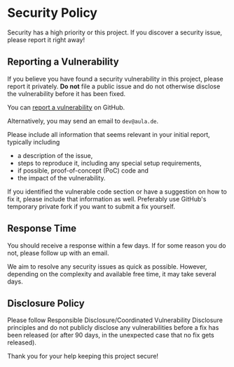 Security Policy
===============

Security has a high priority or this project. If you discover a security issue,
please report it right away!

Reporting a Vulnerability
-------------------------

If you believe you have found a security vulnerability in this project, please
report it privately. **Do not** file a public issue and do not otherwise
disclose the vulnerability before it has been fixed.

You can [report a vulnerability](https://github.com/aula-app/aula-backend/security/advisories/new)
on GitHub.

Alternatively, you may send an email to `dev@aula.de`. <!-- @TODO: nikola - in future, include PGP key -->

Please include all information that seems relevant in your initial report,
typically including
* a description of the issue,
* steps to reproduce it, including any special setup requirements,
* if possible, proof-of-concept (PoC) code and
* the impact of the vulnerability.

If you identified the vulnerable code section or have a suggestion on how to
fix it, please include that information as well. Preferably use GitHub's
temporary private fork if you want to submit a fix yourself.

Response Time
-------------

You should receive a response within a few days. If for some reason you do
not, please follow up with an email.

We aim to resolve any security issues as quick as possible. However, depending
on the complexity and available free time, it may take several days.

Disclosure Policy
-----------------

Please follow Responsible Disclosure/Coordinated Vulnerability Disclosure
principles and do not publicly disclose any vulnerabilities before a fix has
been released (or after 90 days, in the unexpected case that no fix gets
released).

Thank you for your help keeping this project secure!
